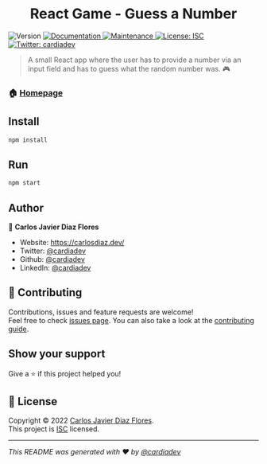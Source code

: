 <h1 align="center">React Game - Guess a Number</h1>
<p>
  <img alt="Version" src="https://img.shields.io/badge/version-1.0.0-blue.svg?cacheSeconds=2592000" />
  <a href="https://github.com/cardiadev/Guess-a-Number#readme" target="_blank">
    <img alt="Documentation" src="https://img.shields.io/badge/documentation-yes-brightgreen.svg" />
  </a>
  <a href="https://github.com/cardiadev/Guess-a-Number/graphs/commit-activity" target="_blank">
    <img alt="Maintenance" src="https://img.shields.io/badge/Maintained%3F-yes-green.svg" />
  </a>
  <a href="https://opensource.org/licenses/ISC" target="_blank">
    <img alt="License: ISC" src="https://img.shields.io/github/license/cardiadev/Hotel System" />
  </a>
  <a href="https://twitter.com/cardiadev" target="_blank">
    <img alt="Twitter: cardiadev" src="https://img.shields.io/twitter/follow/cardiadev.svg?style=social" />
  </a>
</p>

> A small React app where the user has to provide a number via an input field and has to guess what the random number was. 🎮

### 🏠 [Homepage](https://github.com/cardiadev/Guess-a-Number#readme)

## Install

```sh
npm install
```

## Run

```sh
npm start
```

## Author

👤 **Carlos Javier Diaz Flores**

* Website: https://carlosdiaz.dev/
* Twitter: [@cardiadev](https://twitter.com/cardiadev)
* Github: [@cardiadev](https://github.com/cardiadev)
* LinkedIn: [@cardiadev](https://linkedin.com/in/cardiadev)

## 🤝 Contributing

Contributions, issues and feature requests are welcome!<br />Feel free to check [issues page](https://github.com/cardiadev/Guess-a-Number/issues). You can also take a look at the [contributing guide](https://github.com/cardiadev/Guess-a-Number/blob/master/CONTRIBUTING.md).

## Show your support

Give a ⭐️ if this project helped you!

## 📝 License

Copyright © 2022 [Carlos Javier Diaz Flores](https://github.com/cardiadev).<br />
This project is [ISC](https://opensource.org/licenses/ISC) licensed.

***
_This README was generated with ❤️  by [@cardiadev](https://github.com/cardiadev)_